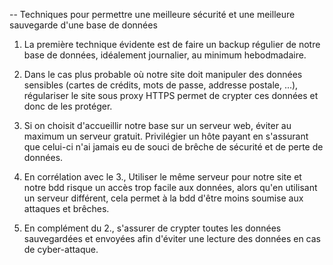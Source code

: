 -- Techniques pour permettre une meilleure sécurité et une meilleure sauvegarde d'une base de données

1. La première technique évidente est de faire un backup régulier de notre base de données, idéalement journalier, au minimum hebodmadaire. 

2. Dans le cas plus probable où notre site doit manipuler des données sensibles (cartes de crédits, mots de passe, addresse postale, ...), régulariser le site sous proxy HTTPS permet de crypter ces données et donc de les protéger.

3. Si on choisit d'accueillir notre base sur un serveur web, éviter au maximum un serveur gratuit. Privilégier un hôte payant en s'assurant que celui-ci n'ai jamais eu de souci de brêche de sécurité et de perte de données.

4. En corrélation avec le 3., Utiliser le même serveur pour notre site et notre bdd risque un accès trop facile aux données, alors qu'en utilisant un serveur différent, cela permet à la bdd d'être moins soumise aux attaques et brêches.

5. En complément du 2., s'assurer de crypter toutes les données sauvegardées et envoyées afin d'éviter une lecture des données en cas de cyber-attaque.

